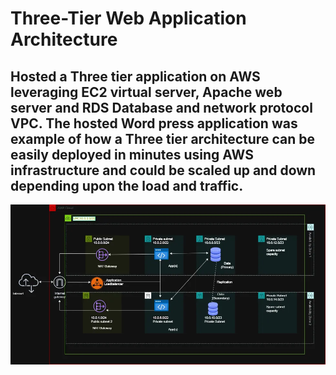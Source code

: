 <h1>Three-Tier Web Application Architecture</h2>

<h2>Hosted a Three tier application on AWS leveraging EC2 virtual server, Apache web server and RDS Database and network protocol VPC. The hosted Word press application was example of how a Three tier architecture can be easily deployed in minutes using AWS infrastructure and could be scaled up and down depending upon the load and traffic.</h2>

![three_tier_archietect](Three_tier_webapp_Architecture.webp (977×497))
